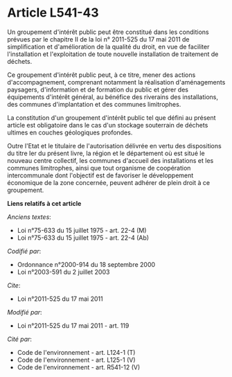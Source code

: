 # Article L541-43

Un groupement d'intérêt public peut être constitué dans les conditions prévues par le chapitre II de la loi n° 2011-525 du 17
mai 2011 de simplification et d'amélioration de la qualité du droit, en vue de faciliter l'installation et l'exploitation de
toute nouvelle installation de traitement de déchets. 

Ce groupement d'intérêt public peut, à ce titre, mener des actions d'accompagnement, comprenant notamment la réalisation
d'aménagements paysagers, d'information et de formation du public et gérer des équipements d'intérêt général, au bénéfice des
riverains des installations, des communes d'implantation et des communes limitrophes. 

La constitution d'un groupement d'intérêt public tel que défini au présent article est obligatoire dans le cas d'un stockage
souterrain de déchets ultimes en couches géologiques profondes. 

Outre l'Etat et le titulaire de l'autorisation délivrée en vertu des dispositions du titre Ier du présent livre, la région et
le département où est situé le nouveau centre collectif, les communes d'accueil des installations et les communes
limitrophes, ainsi que tout organisme de coopération intercommunale dont l'objectif est de favoriser le développement
économique de la zone concernée, peuvent adhérer de plein droit à ce groupement.

**Liens relatifs à cet article**

_Anciens textes_:

  - Loi n°75-633 du 15 juillet 1975 - art. 22-4 (M)
  - Loi n°75-633 du 15 juillet 1975 - art. 22-4 (Ab)

_Codifié par_:

  - Ordonnance n°2000-914 du 18 septembre 2000
  - Loi n°2003-591 du 2 juillet 2003

_Cite_:

  - Loi n°2011-525 du 17 mai 2011

_Modifié par_:

  - Loi n°2011-525 du 17 mai 2011 - art. 119

_Cité par_:

  - Code de l'environnement - art. L124-1 (T)
  - Code de l'environnement - art. L125-1 (V)
  - Code de l'environnement - art. R541-12 (V)
